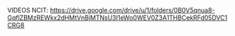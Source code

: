 VIDEOS NCIT: https://drive.google.com/drive/u/1/folders/0B0V5qnua8-GqflZBMzREWkx2dHMtVnBjMTNsU3I1eWo0WEV0Z3A1THBCekRFd05DVC1CRG8
